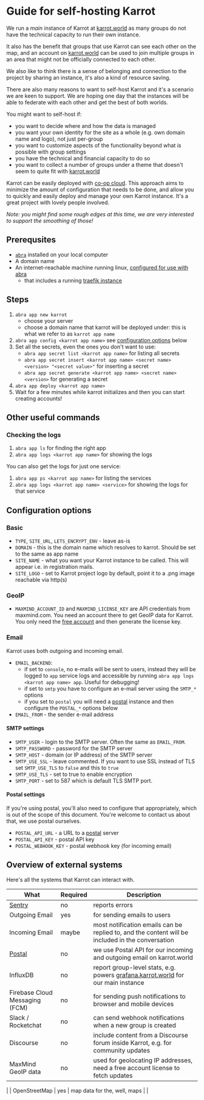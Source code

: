 # Guide for self-hosting Karrot

We run a _main_ instance of Karrot at [karrot.world](https://karrot.world) as many groups do not have the technical capacity to run their own instance.

It also has the benefit that groups that use Karrot can see each other on the map, and an account on [karrot.world](https://karrot.world) can be used to join multiple groups in an area that might not be officially connected to each other.

We also like to think there is a sense of belonging and connection to the project by sharing an instance, it's also a kind of resource saving.

There are also many reasons to want to self-host Karrot and it's a scenario we are keen to support. We are hoping one day that the instances will be able to federate with each other and get the best of both worlds.

You might want to self-host if:
- you want to decide where and how the data is managed
- you want your own identity for the site as a whole (e.g. own domain name and logo), not just per-group
- you want to customize aspects of the functionality beyond what is possible with group settings
- you have the technical and financial capacity to do so
- you want to collect a number of groups under a theme that doesn't seem to quite fit with [karrot.world](https://karrot.world)

Karrot can be easily deployed with [co-op cloud](https://coopcloud.tech). This approach aims to minimize the amount of configuration that needs to be done, and allow you to quickly and easily deploy and manage your own Karrot instance. It's a great project with lovely people involved.

_Note: you might find some rough edges at this time, we are very interested to support the smoothing of those!_

## Prerequsites

- [`abra`](https://docs.coopcloud.tech/abra/install/) installed on your local computer
- A domain name
- An internet-reachable machine running linux, [configured for use with abra](https://docs.coopcloud.tech/operators/tutorial/#deploy-your-first-app)
    - that includes a running [traefik instance](https://docs.coopcloud.tech/operators/tutorial/#web-proxy-setup)

## Steps

1. `abra app new karrot`
    - choose your server
    - choose a domain name that karrot will be deployed under: this is what we refer to as `karrot app name`
2. `abra app config <karrot app name>` see [configuration options](#configuration-options) below
3. Set all the secrets, even the ones you don't want to use:
   - `abra app secret list <karrot app name>` for listing all secrets
   - `abra app secret insert <karrot app name> <secret name> <version> "<secret value>"` for inserting a secret
   - `abra app secret generate <karrot app name> <secret name> <version>` for generating a secret
4. `abra app deploy <karrot app name>`
5. Wait for a few minutes while karrot initializes and then you can start creating accounts!

## Other useful commands

### Checking the logs
1. `abra app ls` for finding the right app
2. `abra app logs <karrot app name>` for showing the logs

You can also get the logs for just one service:
1. `abra app ps <karrot app name>` for listing the services
2. `abra app logs <karrot app name> <service>` for showing the logs for that service

## Configuration options

### Basic

- `TYPE`, `SITE_URL`, `LETS_ENCRYPT_ENV` - leave as-is
- `DOMAIN` - this is the domain name which resolves to karrot. Should be set to the same as app name
- `SITE_NAME` - what you want your Karrot instance to be called. This will appear i.e. in registration mails.
- `SITE_LOGO` - set to Karrot project logo by default, point it to a .png image reachable via http(s)

### GeoIP

- `MAXMIND_ACCOUNT_ID` and `MAXMIND_LICENSE_KEY` are API credentials from maxmind.com. You need an account there to get GeoIP data for Karrot. You only need the [free account](https://dev.maxmind.com/geoip/geolite2-free-geolocation-data?lang=en#accessing-geolite2-free-geolocation-data) and then generate the license key.

### Email

Karrot uses both outgoing and incoming email.

- `EMAIL_BACKEND`:
     - if set to `console`, no e-mails will be sent to users, instead they will be logged to `app` service logs and accessible by running `abra app logs <karrot app name> app`. Useful for debugging!
     - if set to `smtp` you have to configure an e-mail server using the `SMTP_*` options
     - if you set to `postal` you will need a [postal](https://github.com/postalserver/postal) instance and then configure the `POSTAL_*` options below
- `EMAIL_FROM` - the sender e-mail address

#### SMTP settings

- `SMTP_USER` - login to the SMTP server. Often the same as `EMAIL_FROM`.
- `SMTP_PASSWORD` - password for the SMTP server
- `SMTP_HOST` - domain (or IP address) of the SMTP server
- `SMTP_USE_SSL` - leave commented. If you want to use SSL instead of TLS set `SMTP_USE_TLS` to `false` and this to `true`
- `SMTP_USE_TLS` - set to true to enable encryption
- `SMTP_PORT` - set to 587 which is default TLS SMTP port.

#### Postal settings

If you're using postal, you'll also need to configure that appropriately, which is out of the scope of this document. You're welcome to contact us about that, we use postal ourselves.

- `POSTAL_API_URL` - a URL to a [postal](https://github.com/postalserver/postal) server
- `POSTAL_API_KEY` - postal API key
- `POSTAL_WEBHOOK_KEY` - postal webhook key (for incoming email)

## Overview of external systems

Here's all the systems that Karrot can interact with.

| What                                            | Required | Description                                                                                                      |
|-------------------------------------------------|----------|------------------------------------------------------------------------------------------------------------------|
| [Sentry](https://sentry.io)                     | no       | reports errors                                                                                                   |
| Outgoing Email                                  | yes | for sending emails to users                                                                                      |
| Incoming Email                                  | maybe | most notification emails can be replied to, and the content will be included in the conversation                 |
| [Postal](https://github.com/postalserver/postal) | no | we use Postal API for our incoming and outgoing email on karrot.world                                            |
| InfluxDB                                        | no | report group-level stats, e.g. powers [grafana.karrot.world](https://grafana.karrot.world) for our main instance |
| Firebase Cloud Messaging (FCM)                  | no | for sending push notifications to browser and mobile devices                                                     |
| Slack / Rocketchat                              | no | can send webhook notifications when a new group is created                                                       |
| Discourse                                       | no | include content from a Discourse forum inside Karrot, e.g. for community updates                                 |
| MaxMind GeoIP data                              | no | used for geolocating IP addresses, need a free account license to fetch updates                                  |
|
| OpenStreetMap                                   | yes | map data for the, well, maps                                                                                     |
|
